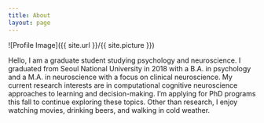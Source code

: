 ```yaml
---
title: About
layout: page
---
```

![Profile Image]({{ site.url }}/{{ site.picture }})

Hello, I am a graduate student studying psychology and neuroscience. I graduated from Seoul National University in 2018 with a B.A. in psychology and a M.A. in neuroscience with a focus on clinical neuroscience. My current research interests are in computational cognitive neuroscience approaches to learning and decision-making. I’m applying for PhD programs this fall to continue exploring these topics. Other than research, I enjoy watching movies, drinking beers, and walking in cold weather. 

